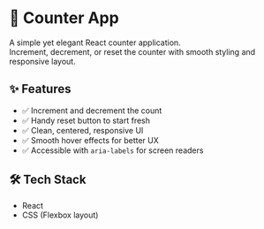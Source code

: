 # 🚀 Counter App

A simple yet elegant React counter application.  
Increment, decrement, or reset the counter with smooth styling and responsive layout.

## ✨ Features

- ✅ Increment and decrement the count
- ✅ Handy reset button to start fresh
- ✅ Clean, centered, responsive UI
- ✅ Smooth hover effects for better UX
- ✅ Accessible with `aria-labels` for screen readers

## 🛠️ Tech Stack

- React
- CSS (Flexbox layout)